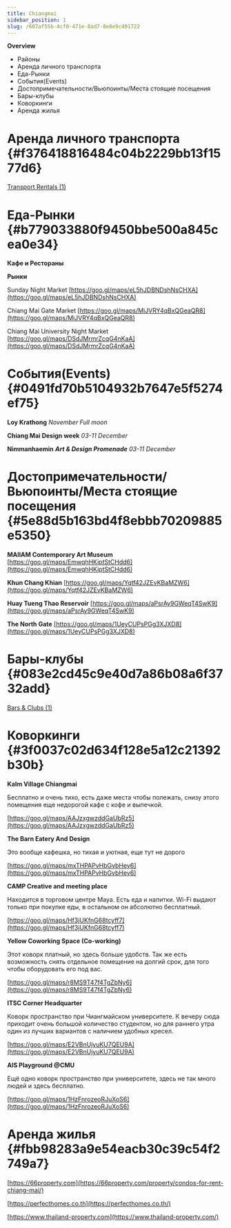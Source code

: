 ```yaml
---
title: Chiangmai
sidebar_position: 1
slug: /607af55b-4cf0-471e-8ad7-8e8e9c491722
---
```




**Overview**

- Районы
- Аренда личного транспорта
- Еда-Рынки
- События(Events)
- Достопримечательности/Вьюпоинты/Места стоящие посещения
- Бары-клубы
- Коворкинги
- Аренда жилья

# Аренда личного транспорта {#f376418816484c04b2229bb13f1577d6}


[Transport Rentals (1)](7effba1a-6114-4d8b-9b81-e9328a5ddfd8)


# Еда-Рынки {#b779033880f9450bbe500a845cea0e34}


**Кафе и Рестораны**


**Рынки**


Sunday Night Market [https://goo.gl/maps/eL5hJDBNDshNsCHXA](https://goo.gl/maps/eL5hJDBNDshNsCHXA)


Chiang Mai Gate Market [https://goo.gl/maps/MiJVRY4qBxQGeaQR8](https://goo.gl/maps/MiJVRY4qBxQGeaQR8)


Chiang Mai University Night Market [https://goo.gl/maps/DSdJMrmrZcqG4nKaA](https://goo.gl/maps/DSdJMrmrZcqG4nKaA)


# События(Events) {#0491fd70b5104932b7647e5f5274ef75}


**Loy Krathong** 
_November Full moon_


**Chiang Mai Design week** 
_03-11 December_


**Nimmanhaemin** _**Art & Design Promenade**_ 
_03-11 December_


# Достопримечательности/Вьюпоинты/Места стоящие посещения {#5e88d5b163bd4f8ebbb70209885e5350}


**MAIIAM Contemporary Art Museum** [https://goo.gl/maps/EmwqhHKiptStCHdd6](https://goo.gl/maps/EmwqhHKiptStCHdd6)


**Khun Chang Khian** [https://goo.gl/maps/Yqtf42JZEvKBaMZW6](https://goo.gl/maps/Yqtf42JZEvKBaMZW6)


**Huay Tueng Thao Reservoir** [https://goo.gl/maps/aPsrAy9GWeqT4SwK9](https://goo.gl/maps/aPsrAy9GWeqT4SwK9)


**The North Gate** [https://goo.gl/maps/1UeyCUPsPGg3XJXD8](https://goo.gl/maps/1UeyCUPsPGg3XJXD8)


# Бары-клубы {#083e2cd45c9e40d7a86b08a6f3732add}


[Bars & Clubs (1)](402895fc-0982-4ba8-a46b-c8beb8231a22)


# Коворкинги {#3f0037c02d634f128e5a12c21392b30b}


**Kalm Village Chiangmai**


Бесплатно и очень тихо, есть даже места чтобы полежать, снизу этого помещения еще недорогой кафе с кофе и выпечкой.


[https://goo.gl/maps/AAJzxgwzddGaUbRz5](https://goo.gl/maps/AAJzxgwzddGaUbRz5)


**The Barn Eatery And Design**


Это вообще кафешка, но тихая и уютная, еще тут не дорого


[https://goo.gl/maps/mxTHPAPvHbGvbHey6](https://goo.gl/maps/mxTHPAPvHbGvbHey6)


**CAMP Creative and meeting place**


Находится в торговом центре Maya. Есть еда и напитки. Wi-Fi выдают только при покупке еды, в остальном он абсолютно бесплатный.


[https://goo.gl/maps/Hf3jUKfnG68tcyff7](https://goo.gl/maps/Hf3jUKfnG68tcyff7)


**Yellow Coworking Space (Co-working)**


Этот коворк платный, но здесь больше удобств. Так же есть возможность снять отдельное помещение на долгий срок, для того чтобы оборудовать его под вас.


[https://goo.gl/maps/r8MS9T47f4TgZbNy6](https://goo.gl/maps/r8MS9T47f4TgZbNy6)


**ITSC Corner Headquarter**


Коворк пространство при Чиангмайском университете. К вечеру сюда приходит очень большой количество студентом, но для раннего утра один из лучших вариантов с наличием удобных кресел.


[https://goo.gl/maps/E2VBnUjyuKU7QEU9A](https://goo.gl/maps/E2VBnUjyuKU7QEU9A)


**AIS Playground @CMU**


Ещё одно коворк пространство при университете, здесь не так много людей и здесь бесплатно.


[https://goo.gl/maps/1HzFnrozeoRJuXoS6](https://goo.gl/maps/1HzFnrozeoRJuXoS6)


# Аренда жилья {#fbb98283a9e54eacb30c39c54f2749a7}


[https://66property.com](https://66property.com/property/condos-for-rent-chiang-mai/)


[https://perfecthomes.co.th](https://perfecthomes.co.th/)


[https://www.thailand-property.com](https://www.thailand-property.com/)

